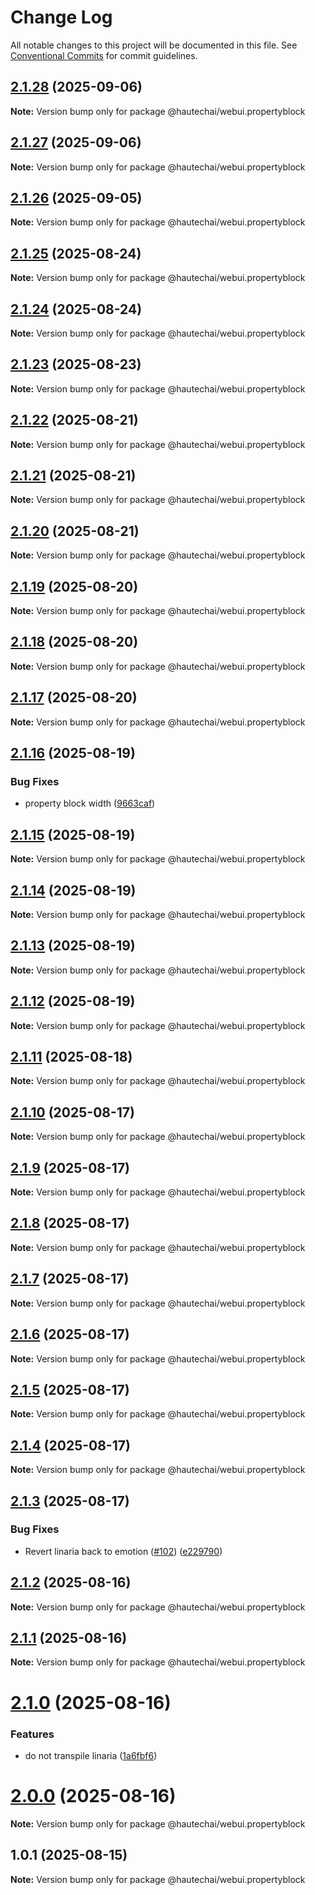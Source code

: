# Change Log

All notable changes to this project will be documented in this file.
See [Conventional Commits](https://conventionalcommits.org) for commit guidelines.

## [2.1.28](https://github.com/HautechAI/webui/compare/@hautechai/webui.propertyblock@2.1.27...@hautechai/webui.propertyblock@2.1.28) (2025-09-06)

**Note:** Version bump only for package @hautechai/webui.propertyblock

## [2.1.27](https://github.com/HautechAI/webui/compare/@hautechai/webui.propertyblock@2.1.26...@hautechai/webui.propertyblock@2.1.27) (2025-09-06)

**Note:** Version bump only for package @hautechai/webui.propertyblock

## [2.1.26](https://github.com/HautechAI/webui/compare/@hautechai/webui.propertyblock@2.1.25...@hautechai/webui.propertyblock@2.1.26) (2025-09-05)

**Note:** Version bump only for package @hautechai/webui.propertyblock

## [2.1.25](https://github.com/HautechAI/webui/compare/@hautechai/webui.propertyblock@2.1.24...@hautechai/webui.propertyblock@2.1.25) (2025-08-24)

**Note:** Version bump only for package @hautechai/webui.propertyblock

## [2.1.24](https://github.com/HautechAI/webui/compare/@hautechai/webui.propertyblock@2.1.23...@hautechai/webui.propertyblock@2.1.24) (2025-08-24)

**Note:** Version bump only for package @hautechai/webui.propertyblock

## [2.1.23](https://github.com/HautechAI/webui/compare/@hautechai/webui.propertyblock@2.1.22...@hautechai/webui.propertyblock@2.1.23) (2025-08-23)

**Note:** Version bump only for package @hautechai/webui.propertyblock

## [2.1.22](https://github.com/HautechAI/webui/compare/@hautechai/webui.propertyblock@2.1.21...@hautechai/webui.propertyblock@2.1.22) (2025-08-21)

**Note:** Version bump only for package @hautechai/webui.propertyblock

## [2.1.21](https://github.com/HautechAI/webui/compare/@hautechai/webui.propertyblock@2.1.20...@hautechai/webui.propertyblock@2.1.21) (2025-08-21)

**Note:** Version bump only for package @hautechai/webui.propertyblock

## [2.1.20](https://github.com/HautechAI/webui/compare/@hautechai/webui.propertyblock@2.1.19...@hautechai/webui.propertyblock@2.1.20) (2025-08-21)

**Note:** Version bump only for package @hautechai/webui.propertyblock

## [2.1.19](https://github.com/HautechAI/webui/compare/@hautechai/webui.propertyblock@2.1.18...@hautechai/webui.propertyblock@2.1.19) (2025-08-20)

**Note:** Version bump only for package @hautechai/webui.propertyblock

## [2.1.18](https://github.com/HautechAI/webui/compare/@hautechai/webui.propertyblock@2.1.17...@hautechai/webui.propertyblock@2.1.18) (2025-08-20)

**Note:** Version bump only for package @hautechai/webui.propertyblock

## [2.1.17](https://github.com/HautechAI/webui/compare/@hautechai/webui.propertyblock@2.1.16...@hautechai/webui.propertyblock@2.1.17) (2025-08-20)

**Note:** Version bump only for package @hautechai/webui.propertyblock

## [2.1.16](https://github.com/HautechAI/webui/compare/@hautechai/webui.propertyblock@2.1.15...@hautechai/webui.propertyblock@2.1.16) (2025-08-19)

### Bug Fixes

- property block width ([9663caf](https://github.com/HautechAI/webui/commit/9663caf5791779672890e8823d73f1908d86a807))

## [2.1.15](https://github.com/HautechAI/webui/compare/@hautechai/webui.propertyblock@2.1.14...@hautechai/webui.propertyblock@2.1.15) (2025-08-19)

**Note:** Version bump only for package @hautechai/webui.propertyblock

## [2.1.14](https://github.com/HautechAI/webui/compare/@hautechai/webui.propertyblock@2.1.13...@hautechai/webui.propertyblock@2.1.14) (2025-08-19)

**Note:** Version bump only for package @hautechai/webui.propertyblock

## [2.1.13](https://github.com/HautechAI/webui/compare/@hautechai/webui.propertyblock@2.1.12...@hautechai/webui.propertyblock@2.1.13) (2025-08-19)

**Note:** Version bump only for package @hautechai/webui.propertyblock

## [2.1.12](https://github.com/HautechAI/webui/compare/@hautechai/webui.propertyblock@2.1.11...@hautechai/webui.propertyblock@2.1.12) (2025-08-19)

**Note:** Version bump only for package @hautechai/webui.propertyblock

## [2.1.11](https://github.com/HautechAI/webui/compare/@hautechai/webui.propertyblock@2.1.10...@hautechai/webui.propertyblock@2.1.11) (2025-08-18)

**Note:** Version bump only for package @hautechai/webui.propertyblock

## [2.1.10](https://github.com/HautechAI/webui/compare/@hautechai/webui.propertyblock@2.1.9...@hautechai/webui.propertyblock@2.1.10) (2025-08-17)

**Note:** Version bump only for package @hautechai/webui.propertyblock

## [2.1.9](https://github.com/HautechAI/webui/compare/@hautechai/webui.propertyblock@2.1.8...@hautechai/webui.propertyblock@2.1.9) (2025-08-17)

**Note:** Version bump only for package @hautechai/webui.propertyblock

## [2.1.8](https://github.com/HautechAI/webui/compare/@hautechai/webui.propertyblock@2.1.7...@hautechai/webui.propertyblock@2.1.8) (2025-08-17)

**Note:** Version bump only for package @hautechai/webui.propertyblock

## [2.1.7](https://github.com/HautechAI/webui/compare/@hautechai/webui.propertyblock@2.1.6...@hautechai/webui.propertyblock@2.1.7) (2025-08-17)

**Note:** Version bump only for package @hautechai/webui.propertyblock

## [2.1.6](https://github.com/HautechAI/webui/compare/@hautechai/webui.propertyblock@2.1.5...@hautechai/webui.propertyblock@2.1.6) (2025-08-17)

**Note:** Version bump only for package @hautechai/webui.propertyblock

## [2.1.5](https://github.com/HautechAI/webui/compare/@hautechai/webui.propertyblock@2.1.4...@hautechai/webui.propertyblock@2.1.5) (2025-08-17)

**Note:** Version bump only for package @hautechai/webui.propertyblock

## [2.1.4](https://github.com/HautechAI/webui/compare/@hautechai/webui.propertyblock@2.1.3...@hautechai/webui.propertyblock@2.1.4) (2025-08-17)

**Note:** Version bump only for package @hautechai/webui.propertyblock

## [2.1.3](https://github.com/HautechAI/webui/compare/@hautechai/webui.propertyblock@2.1.2...@hautechai/webui.propertyblock@2.1.3) (2025-08-17)

### Bug Fixes

- Revert linaria back to emotion ([#102](https://github.com/HautechAI/webui/issues/102)) ([e229790](https://github.com/HautechAI/webui/commit/e229790dae8eba4b3037bbe41365e5a73ab7f6dc))

## [2.1.2](https://github.com/HautechAI/webui/compare/@hautechai/webui.propertyblock@2.1.1...@hautechai/webui.propertyblock@2.1.2) (2025-08-16)

**Note:** Version bump only for package @hautechai/webui.propertyblock

## [2.1.1](https://github.com/HautechAI/webui/compare/@hautechai/webui.propertyblock@2.1.0...@hautechai/webui.propertyblock@2.1.1) (2025-08-16)

**Note:** Version bump only for package @hautechai/webui.propertyblock

# [2.1.0](https://github.com/HautechAI/webui/compare/@hautechai/webui.propertyblock@1.0.1...@hautechai/webui.propertyblock@2.1.0) (2025-08-16)

### Features

- do not transpile linaria ([1a6fbf6](https://github.com/HautechAI/webui/commit/1a6fbf6353a0e5028040006b5045170cf83f1ba0))

# [2.0.0](https://github.com/HautechAI/webui/compare/@hautechai/webui.propertyblock@1.0.1...@hautechai/webui.propertyblock@2.0.0) (2025-08-16)

**Note:** Version bump only for package @hautechai/webui.propertyblock

## 1.0.1 (2025-08-15)

**Note:** Version bump only for package @hautechai/webui.propertyblock
